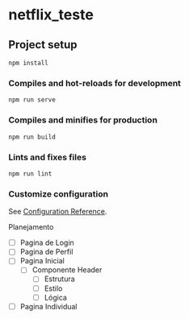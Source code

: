 # netflix_teste

## Project setup
```
npm install
```

### Compiles and hot-reloads for development
```
npm run serve
```

### Compiles and minifies for production
```
npm run build
```

### Lints and fixes files
```
npm run lint
```

### Customize configuration
See [Configuration Reference](https://cli.vuejs.org/config/).


Planejamento

-[ ] Pagina de Login
-[ ] Pagina de Perfil
-[ ] Pagina Inicial
    -[ ] Componente Header
        - [ ] Estrutura
        - [ ] Estilo
        - [ ] Lógica
-[ ] Pagina Individual
